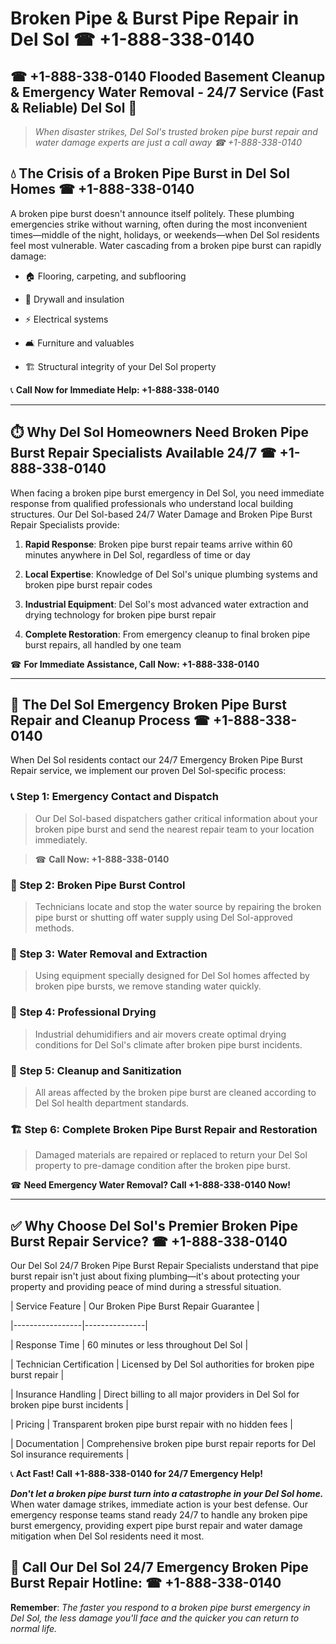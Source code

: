 # Broken Pipe & Burst Pipe Repair in Del Sol ☎ +1-888-338-0140  
## ☎ +1-888-338-0140 Flooded Basement Cleanup & Emergency Water Removal - 24/7 Service (Fast & Reliable) Del Sol 🚨  

> *When disaster strikes, Del Sol's trusted broken pipe burst repair and water damage experts are just a call away ☎ +1-888-338-0140*  

## 💧 The Crisis of a Broken Pipe Burst in Del Sol Homes ☎ +1-888-338-0140  

A broken pipe burst doesn't announce itself politely. These plumbing emergencies strike without warning, often during the most inconvenient times—middle of the night, holidays, or weekends—when Del Sol residents feel most vulnerable. Water cascading from a broken pipe burst can rapidly damage:  

* 🏠 Flooring, carpeting, and subflooring  
* 🧱 Drywall and insulation  
* ⚡ Electrical systems  
* 🛋️ Furniture and valuables  
* 🏗️ Structural integrity of your Del Sol property  

📞 **Call Now for Immediate Help: +1-888-338-0140**  

---  

## ⏱️ Why Del Sol Homeowners Need Broken Pipe Burst Repair Specialists Available 24/7 ☎ +1-888-338-0140  

When facing a broken pipe burst emergency in Del Sol, you need immediate response from qualified professionals who understand local building structures. Our Del Sol-based 24/7 Water Damage and Broken Pipe Burst Repair Specialists provide:  

1. **Rapid Response**: Broken pipe burst repair teams arrive within 60 minutes anywhere in Del Sol, regardless of time or day  
2. **Local Expertise**: Knowledge of Del Sol's unique plumbing systems and broken pipe burst repair codes  
3. **Industrial Equipment**: Del Sol's most advanced water extraction and drying technology for broken pipe burst repair  
4. **Complete Restoration**: From emergency cleanup to final broken pipe burst repairs, all handled by one team  

☎ **For Immediate Assistance, Call Now: +1-888-338-0140**  

---  

## 🔧 The Del Sol Emergency Broken Pipe Burst Repair and Cleanup Process ☎ +1-888-338-0140  

When Del Sol residents contact our 24/7 Emergency Broken Pipe Burst Repair service, we implement our proven Del Sol-specific process:  

### 📞 Step 1: Emergency Contact and Dispatch  
> Our Del Sol-based dispatchers gather critical information about your broken pipe burst and send the nearest repair team to your location immediately.  
> ☎ **Call Now: +1-888-338-0140**  

### 🚿 Step 2: Broken Pipe Burst Control  
> Technicians locate and stop the water source by repairing the broken pipe burst or shutting off water supply using Del Sol-approved methods.  

### 🌊 Step 3: Water Removal and Extraction  
> Using equipment specially designed for Del Sol homes affected by broken pipe bursts, we remove standing water quickly.  

### 💨 Step 4: Professional Drying  
> Industrial dehumidifiers and air movers create optimal drying conditions for Del Sol's climate after broken pipe burst incidents.  

### 🧼 Step 5: Cleanup and Sanitization  
> All areas affected by the broken pipe burst are cleaned according to Del Sol health department standards.  

### 🏗️ Step 6: Complete Broken Pipe Burst Repair and Restoration  
> Damaged materials are repaired or replaced to return your Del Sol property to pre-damage condition after the broken pipe burst.  

☎ **Need Emergency Water Removal? Call +1-888-338-0140 Now!**  

---  

## ✅ Why Choose Del Sol's Premier Broken Pipe Burst Repair Service? ☎ +1-888-338-0140  

Our Del Sol 24/7 Broken Pipe Burst Repair Specialists understand that pipe burst repair isn't just about fixing plumbing—it's about protecting your property and providing peace of mind during a stressful situation.  

| Service Feature | Our Broken Pipe Burst Repair Guarantee |  
|-----------------|---------------|  
| Response Time | 60 minutes or less throughout Del Sol |  
| Technician Certification | Licensed by Del Sol authorities for broken pipe burst repair |  
| Insurance Handling | Direct billing to all major providers in Del Sol for broken pipe burst incidents |  
| Pricing | Transparent broken pipe burst repair with no hidden fees |  
| Documentation | Comprehensive broken pipe burst repair reports for Del Sol insurance requirements |  

📞 **Act Fast! Call +1-888-338-0140 for 24/7 Emergency Help!**  

***Don't let a broken pipe burst turn into a catastrophe in your Del Sol home.*** When water damage strikes, immediate action is your best defense. Our emergency response teams stand ready 24/7 to handle any broken pipe burst emergency, providing expert pipe burst repair and water damage mitigation when Del Sol residents need it most.  

## 📱 Call Our Del Sol 24/7 Emergency Broken Pipe Burst Repair Hotline: ☎ +1-888-338-0140  

**Remember**: *The faster you respond to a broken pipe burst emergency in Del Sol, the less damage you'll face and the quicker you can return to normal life.*